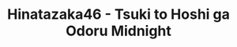 ---
layout: videojs
category: mv
title:  Hinatazaka46 - Tsuki to Hoshi ga Odoru Midnight
description: >+
    Lyrics: Akimoto Yasushi

    Music: Okamoto Masafumi

    Arrangement: TomoLow
    
    Director: Oshido Masayoshi
    
    Choreographer: CRE8BOY
    
    Producer: Kohama Hajime
    
    Production : P.I.C.S.
lang: en
subtitles: 日向坂46月と星が踊るMidnight.en.vtt
video_url: https://youtu.be/vgEVzGcr89w
thumbnail: https://i.ytimg.com/vi/vgEVzGcr89w/maxresdefault.jpg
hinatrivia: https://x.com/hinatacampaign/status/1768506292111388868
upload_date: 2022-09-18
---